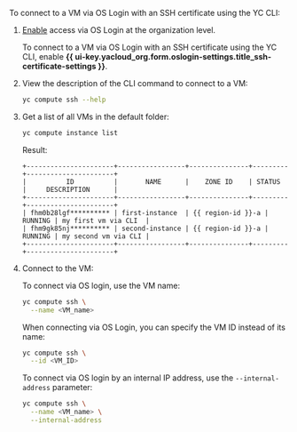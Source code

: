 To connect to a VM via OS Login with an SSH certificate using the YC CLI:

1. [Enable](../../organization/operations/os-login-access.md) access via OS Login at the organization level.

    To connect to a VM via OS Login with an SSH certificate using the YC CLI, enable **{{ ui-key.yacloud_org.form.oslogin-settings.title_ssh-certificate-settings }}**.

1. View the description of the CLI command to connect to a VM:

    ```bash
    yc compute ssh --help
    ```

1. Get a list of all VMs in the default folder:

    ```bash
    yc compute instance list
    ```

    Result:

    ```text
    +----------------------+-----------------+---------------+---------+----------------------+
    |          ID          |       NAME      |    ZONE ID    | STATUS  |     DESCRIPTION      |
    +----------------------+-----------------+---------------+---------+----------------------+
    | fhm0b28lgf********** | first-instance  | {{ region-id }}-a | RUNNING | my first vm via CLI  |
    | fhm9gk85nj********** | second-instance | {{ region-id }}-a | RUNNING | my second vm via CLI |
    +----------------------+-----------------+---------------+---------+----------------------+
    ```

1. Connect to the VM:

      To connect via OS login, use the VM name:

      ```bash
      yc compute ssh \
        --name <VM_name>
      ```

      When connecting via OS Login, you can specify the VM ID instead of its name:

      ```bash
      yc compute ssh \
        --id <VM_ID>
      ```

      To connect via OS login by an internal IP address, use the `--internal-address` parameter:
      
      ```bash
      yc compute ssh \
        --name <VM_name> \
        --internal-address
      ```